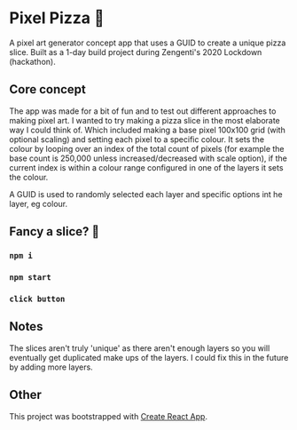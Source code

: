 # Pixel Pizza 🍕

A pixel art generator concept app that uses a GUID to create a unique pizza slice. Built as a 1-day build project during Zengenti's 2020 Lockdown (hackathon).

## Core concept

The app was made for a bit of fun and to test out different approaches to making pixel art. I wanted to try making a pizza slice in the most elaborate way I could think of. Which included making a base pixel 100x100 grid (with optional scaling) and setting each pixel to a specific colour. It sets the colour by looping over an index of the total count of pixels (for example the base count is 250,000 unless increased/decreased with scale option), if the current index is within a colour range configured in one of the layers it sets the colour.

A GUID is used to randomly selected each layer and specific options int he layer, eg colour.

## Fancy a slice? 🤤

### `npm i`

### `npm start`

### `click button`

## Notes

The slices aren't truly 'unique' as there aren't enough layers so you will eventually get duplicated make ups of the layers. I could fix this in the future by adding more layers.

## Other

This project was bootstrapped with [Create React App](https://github.com/facebook/create-react-app).
